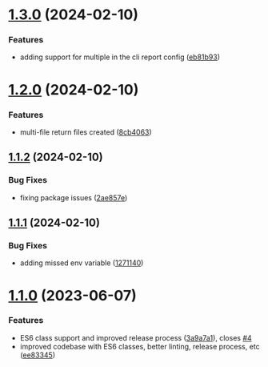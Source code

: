 # [1.3.0](https://github.com/Service-Unit-469/looker-downloader/compare/v1.2.0...v1.3.0) (2024-02-10)

### Features

- adding support for multiple in the cli report config ([eb81b93](https://github.com/Service-Unit-469/looker-downloader/commit/eb81b9380620410d53de67b7804b067be5a08fdf))

# [1.2.0](https://github.com/Service-Unit-469/looker-downloader/compare/v1.1.2...v1.2.0) (2024-02-10)

### Features

- multi-file return files created ([8cb4063](https://github.com/Service-Unit-469/looker-downloader/commit/8cb406378fd3a56346e6c42bd619cf2d5315fc1b))

## [1.1.2](https://github.com/Service-Unit-469/looker-downloader/compare/v1.1.1...v1.1.2) (2024-02-10)

### Bug Fixes

- fixing package issues ([2ae857e](https://github.com/Service-Unit-469/looker-downloader/commit/2ae857e06106bca66ec27b34d5dd37b0bacff544))

## [1.1.1](https://github.com/Service-Unit-469/looker-downloader/compare/v1.1.0...v1.1.1) (2024-02-10)

### Bug Fixes

- adding missed env variable ([1271140](https://github.com/Service-Unit-469/looker-downloader/commit/12711406cb6d551d07bb4ae67a61d7f28a855a13))

# [1.1.0](https://github.com/Service-Unit-469/looker-downloader/compare/v1.0.0...v1.1.0) (2023-06-07)

### Features

- ES6 class support and improved release process ([3a9a7a1](https://github.com/Service-Unit-469/looker-downloader/commit/3a9a7a13a01834c19b854a0fb8431f0f5774cecd)), closes [#4](https://github.com/Service-Unit-469/looker-downloader/issues/4)
- improved codebase with ES6 classes, better linting, release process, etc ([ee83345](https://github.com/Service-Unit-469/looker-downloader/commit/ee8334537b7bb89409a0c7482ea63df07e431dab))
